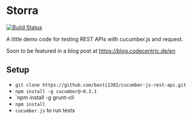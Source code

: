 Storra
======
[![Build Status](https://travis-ci.org/basti1302/cucumber-js-rest-api.png)](https://travis-ci.org/basti1302/cucumber-js-rest-api)

A little demo code for testing REST APIs with cucumber.js and request.

Soon to be featured in a blog post at https://blog.codecentric.de/en

Setup
-----

* `git clone https://github.com/basti1302/cucumber-js-rest-api.git`
* `npm install -g cucumber@~0.3.1`
* `npm install -g grunt-cli
* `npm install`
* `cucumber.js` to run tests

